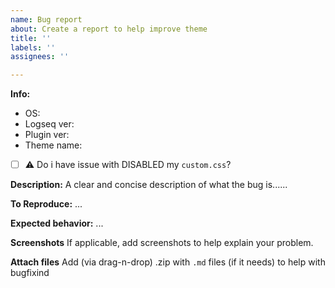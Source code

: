 ```yaml
---
name: Bug report
about: Create a report to help improve theme
title: ''
labels: ''
assignees: ''

---
```


**Info:**
- OS:
- Logseq ver:
- Plugin ver:
- Theme name:

- [ ] ⚠ Do i have issue with DISABLED my `custom.css`?


**Description:**
A clear and concise description of what the bug is......

**To Reproduce:**
 ...

**Expected behavior:**
 ...

**Screenshots**
If applicable, add screenshots to help explain your problem.

**Attach files**
Add (via drag-n-drop) .zip with `.md` files (if it needs) to help with bugfixind
